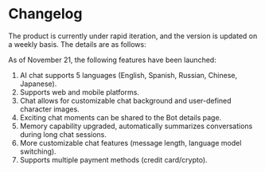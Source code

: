 # Changelog

The product is currently under rapid iteration, and the version is updated on a weekly basis. The details are as follows:

As of November 21, the following features have been launched:
1. AI chat supports 5 languages (English, Spanish, Russian, Chinese, Japanese).
2. Supports web and mobile platforms.
3. Chat allows for customizable chat background and user-defined character images.
4. Exciting chat moments can be shared to the Bot details page.
5. Memory capability upgraded, automatically summarizes conversations during long chat sessions.
6. More customizable chat features (message length, language model switching).
7. Supports multiple payment methods (credit card/crypto).
